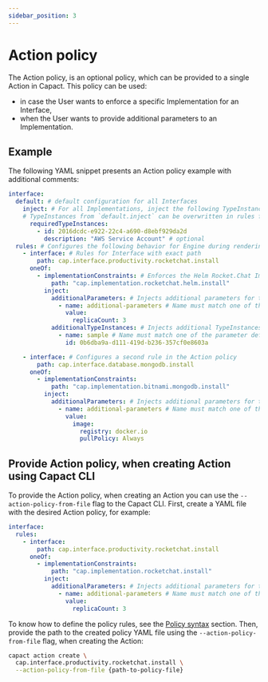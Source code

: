 ```yaml
---
sidebar_position: 3
---
```

# Action policy

The Action policy, is an optional policy, which can be provided to a single Action in Capact. This policy can be used:
- in case the User wants to enforce a specific Implementation for an Interface,
- when the User wants to provide additional parameters to an Implementation.

## Example

The following YAML snippet presents an Action policy example with additional comments:

```yaml
interface:
  default: # default configuration for all Interfaces
    inject: # For all Implementations, inject the following TypeInstances if matching Type Reference is used in `Implementation.spec.requires` property along with `alias`.
    # TypeInstances from `default.inject` can be overwritten in rules for specific Interfaces (`interface.rules[].inject`).
      requiredTypeInstances:
        - id: 2016dcdc-e922-22c4-a690-d8ebf929da2d
          description: "AWS Service Account" # optional  
  rules: # Configures the following behavior for Engine during rendering Action
    - interface: # Rules for Interface with exact path
        path: cap.interface.productivity.rocketchat.install
      oneOf:
        - implementationConstraints: # Enforces the Helm Rocket.Chat Implementation
            path: "cap.implementation.rocketchat.helm.install"
          inject:
            additionalParameters: # Injects additional parameters for the Implementation
              - name: additional-parameters # Name must match one of the parameter defined under `additionalInput.parameters` in the Implementation
                value:
                  replicaCount: 3
            additionalTypeInstances: # Injects additional TypeInstances for the Implementation
              - name: sample # Name must match one of the parameter defined under `additionalInput.typeInstances` in the Implementation
                id: 0b6dba9a-d111-419d-b236-357cf0e8603a

    - interface: # Configures a second rule in the Action policy
        path: cap.interface.database.mongodb.install
      oneOf:
        - implementationConstraints:
            path: "cap.implementation.bitnami.mongodb.install"
          inject:
            additionalParameters: # Injects additional parameters for the Implementation
              - name: additional-parameters # Name must match one of the parameter defined under `additionalInput.parameters` in the Implementation
                value:
                  image:
                    registry: docker.io
                    pullPolicy: Always
```

## Provide Action policy, when creating Action using Capact CLI

To provide the Action policy, when creating an Action you can use the `--action-policy-from-file` flag to the Capact CLI. First, create a YAML file with the desired Action policy, for example:

```yaml
interface:
  rules:
    - interface:
        path: cap.interface.productivity.rocketchat.install
      oneOf:
        - implementationConstraints:
            path: "cap.implementation.rocketchat.install"
          inject:
            additionalParameters: # Injects additional parameters for the Implementation
              - name: additional-parameters # Name must match one of the parameter defined under `additionalInput.parameters` in the Implementation
                value:
                  replicaCount: 3
```
To know how to define the policy rules, see the [Policy syntax](./overview.md#syntax) section.
Then, provide the path to the created policy YAML file using the `--action-policy-from-file` flag, when creating the Action:

```bash
capact action create \
  cap.interface.productivity.rocketchat.install \
  --action-policy-from-file {path-to-policy-file}
```
